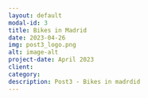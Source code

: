 ```yaml
---
layout: default
modal-id: 3
title: Bikes in Madrid
date: 2023-04-26
img: post3_logo.png
alt: image-alt
project-date: April 2023
client: 
category: 
description: Post3 - Bikes in madrdid
---
```

